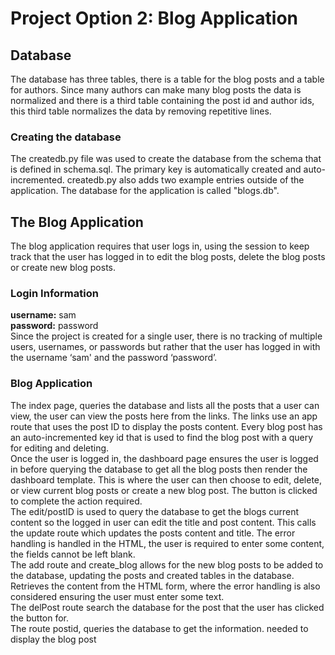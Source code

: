 <h1><strong>Project Option 2: Blog Application </strong></h1>

<h2>Database</h2> The database has three tables, there is a table for the blog posts and a table for authors. 
Since many authors can make many blog posts the data is normalized and there is a third table containing the post id and author ids, this third table normalizes the data by removing repetitive lines.



<h3>Creating the database</h3>
The createdb.py file was used to create the database from the schema that is defined in schema.sql. The primary key is automatically created and auto-incremented.
createdb.py also adds two example entries outside of the application. The database for the application is called "blogs.db".

<h2> The Blog Application</h2>
The blog application requires that user logs in, using the session to keep track that the user has logged in to edit the blog posts, delete the blog posts or create new blog posts.
<h3>Login Information</h3>
<strong>username:</strong> sam </br>
<strong>password:</strong> password </br>
Since the project is created for a single user, there is no tracking of multiple users, usernames, or passwords but rather that the user has logged in with the username ‘sam' and the password ‘password’.
<h3>Blog Application</h3>
The index page, queries the database and lists all the posts that a user can view, the user can view the posts here from the links.
The links use an app route that uses the post ID to display the posts content. 
Every blog post has an auto-incremented key id that is used to find the blog post with a query for editing and deleting.</br>
Once the user is logged in, the dashboard page ensures the user is logged in before querying the database to get all 
the blog posts then render the dashboard template. 
This is where the user can then choose to edit, delete, or view current blog posts or create a new blog post. 
The button is clicked to complete the action required. </br>
The edit/postID is used to query the database to get the blogs current content so the logged in user can edit the title and post content.
This calls the update route which updates the posts content and title. 
The error handling is handled in the HTML, the user is required to enter some content, the fields cannot be left blank. </br>
The add route and create_blog allows for the new blog posts to be added to the database, updating the posts and created tables in the database. Retrieves the content from the HTML form, where the error handling is also considered ensuring the user must enter some text.</br>
The delPost route search the database for the post that the user has clicked the button for. </br>
The route postid, queries the database to get the information. needed to display the blog post</br>


